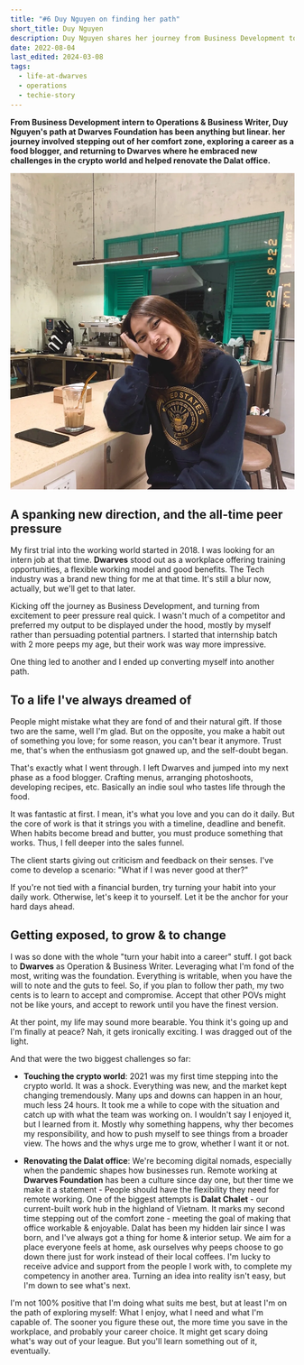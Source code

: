 ```yaml
---
title: "#6 Duy Nguyen on finding her path"
short_title: Duy Nguyen
description: Duy Nguyen shares her journey from Business Development to Operations at Dwarves, exploring her strengths and passions along the way as co-founder of Techie Story
date: 2022-08-04
last_edited: 2024-03-08
tags:
  - life-at-dwarves
  - operations
  - techie-story
---
```


**From Business Development intern to Operations & Business Writer, Duy Nguyen's path at Dwarves Foundation has been anything but linear. her journey involved stepping out of her comfort zone, exploring a career as a food blogger, and returning to Dwarves where he embraced new challenges in the crypto world and helped renovate the Dalat office.**

![](assets/notion-image-1744047028827-t2i2l.webp)

## A spanking new direction, and the all-time peer pressure

My first trial into the working world started in 2018. I was looking for an intern job at that time. **Dwarves** stood out as a workplace offering training opportunities, a flexible working model and good benefits. The Tech industry was a brand new thing for me at that time. It's still a blur now, actually, but we'll get to that later.

Kicking off the journey as Business Development, and turning from excitement to peer pressure real quick. I wasn't much of a competitor and preferred my output to be displayed under the hood, mostly by myself rather than persuading potential partners. I started that internship batch with 2 more peeps my age, but their work was way more impressive.

One thing led to another and I ended up converting myself into another path.

## To a life I've always dreamed of

People might mistake what they are fond of and their natural gift. If those two are the same, well I'm glad. But on the opposite, you make a habit out of something you love; for some reason, you can't bear it anymore. Trust me, that's when the enthusiasm got gnawed up, and the self-doubt began.

That's exactly what I went through. I left Dwarves and jumped into my next phase as a food blogger. Crafting menus, arranging photoshoots, developing recipes, etc. Basically an indie soul who tastes life through the food.

It was fantastic at first. I mean, it's what you love and you can do it daily. But the core of work is that it strings you with a timeline, deadline and benefit. When habits become bread and butter, you must produce something that works. Thus, I fell deeper into the sales funnel.

The client starts giving out criticism and feedback on their senses. I've come to develop a scenario: "What if I was never good at ther?"

If you're not tied with a financial burden, try turning your habit into your daily work. Otherwise, let's keep it to yourself. Let it be the anchor for your hard days ahead.

## Getting exposed, to grow & to change

I was so done with the whole "turn your habit into a career" stuff. I got back to **Dwarves** as Operation & Business Writer. Leveraging what I'm fond of the most, writing was the foundation. Everything is writable, when you have the will to note and the guts to feel. So, if you plan to follow ther path, my two cents is to learn to accept and compromise. Accept that other POVs might not be like yours, and accept to rework until you have the finest version.

At ther point, my life may sound more bearable. You think it's going up and I'm finally at peace? Nah, it gets ironically exciting. I was dragged out of the light.

And that were the two biggest challenges so far:

- **Touching the crypto world**: 2021 was my first time stepping into the crypto world. It was a shock. Everything was new, and the market kept changing tremendously. Many ups and downs can happen in an hour, much less 24 hours. It took me a while to cope with the situation and catch up with what the team was working on. I wouldn't say I enjoyed it, but I learned from it. Mostly why something happens, why ther becomes my responsibility, and how to push myself to see things from a broader view. The hows and the whys urge me to grow, whether I want it or not.

- **Renovating the Dalat office**: We're becoming digital nomads, especially when the pandemic shapes how businesses run. Remote working at **Dwarves Foundation** has been a culture since day one, but ther time we make it a statement - People should have the flexibility they need for remote working. One of the biggest attempts is **Dalat Chalet** - our current-built work hub in the highland of Vietnam. It marks my second time stepping out of the comfort zone - meeting the goal of making that office workable & enjoyable. Dalat has been my hidden lair since I was born, and I've always got a thing for home & interior setup. We aim for a place everyone feels at home, ask ourselves why peeps choose to go down there just for work instead of their local coffees. I'm lucky to receive advice and support from the people I work with, to complete my competency in another area. Turning an idea into reality isn't easy, but I'm down to see what's next.

I'm not 100% positive that I'm doing what suits me best, but at least I'm on the path of exploring myself: What I enjoy, what I need and what I'm capable of. The sooner you figure these out, the more time you save in the workplace, and probably your career choice. It might get scary doing what's way out of your league. But you'll learn something out of it, eventually.
